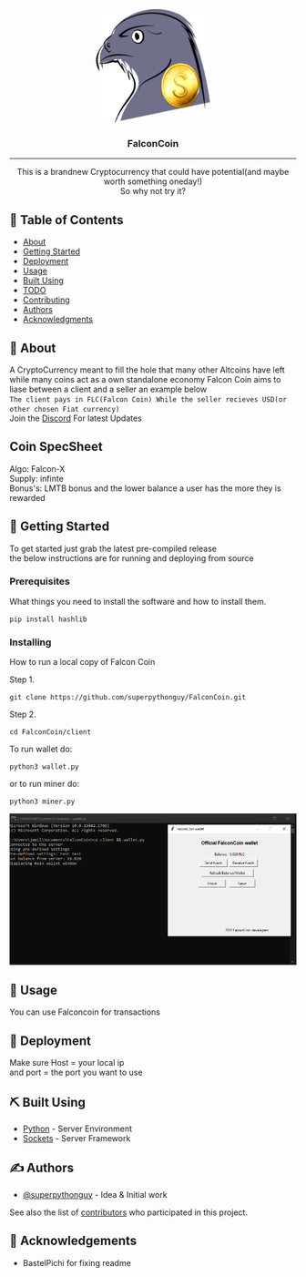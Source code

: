 <p align="center">
  <a href="" rel="noopener">
 <img width=200px height=200px src="client\falconcoin.png" alt="Project logo"></a>
</p>

<h3 align="center">FalconCoin</h3>

<div align="center">


</div>

---

<p align="center"> This is a brandnew Cryptocurrency that could have potential(and maybe worth something oneday!)<br/>So why not try it?
    <br> 
</p>

## 📝 Table of Contents

- [About](#about)
- [Getting Started](#getting_started)
- [Deployment](#deployment)
- [Usage](#usage)
- [Built Using](#built_using)
- [TODO](../TODO.md)
- [Contributing](../CONTRIBUTING.md)
- [Authors](#authors)
- [Acknowledgments](#acknowledgement)

## 🧐 About <a name = "about"></a>

A CryptoCurrency meant to fill the hole that many other Altcoins have left <br/>
while many coins act as a own standalone economy
Falcon Coin aims to liase between a client and a seller an example below<br/>
`The client pays in FLC(Falcon Coin) While the seller recieves USD(or other chosen Fiat currency)`<br/>
Join the [Discord](https://discord.gg/EzsDPZaWQG) For latest Updates

## Coin SpecSheet

Algo: Falcon-X<br/>
Supply: infinte<br/>
Bonus's: LMTB bonus and the lower balance a user has the more they is rewarded

## 🏁 Getting Started <a name = "getting_started"></a>

To get started just grab the latest pre-compiled release<br/>
the below instructions are for running and deploying from source

### Prerequisites

What things you need to install the software and how to install them.

```
pip install hashlib
```

### Installing

How to run a local copy of Falcon Coin

Step 1.

```
git clone https://github.com/superpythonguy/FalconCoin.git
```

Step 2.

```
cd FalconCoin/client
```

To run wallet do:

```
python3 wallet.py
```

or to run miner do:

```
python3 miner.py
```

<img src="client\demo.png" alt="Project logo"></a>

## 🎈 Usage <a name="usage"></a>

You can use Falconcoin for transactions<br/>

## 🚀 Deployment <a name = "deployment"></a>

Make sure Host = your local ip<br/>
and port = the port you want to use

## ⛏️ Built Using <a name = "built_using"></a>

- [Python](https://python.org/) - Server Environment
- [Sockets](https://docs.python.org/3/library/socket.html) - Server Framework

## ✍️ Authors <a name = "authors"></a>

- [@superpythonguy](https://github.com/superpythonguy) - Idea & Initial work

See also the list of [contributors](https://github.com/superpythonguy/FalconCoin/contributors) who participated in this project.

## 🎉 Acknowledgements <a name = "acknowledgement"></a>

- BastelPichi for fixing readme
